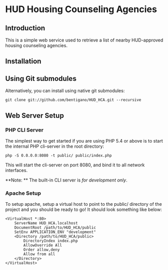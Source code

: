 HUD Housing Counseling Agencies
=======================

Introduction
------------
This is a simple web service used to retrieve a list of
nearby HUD-approved housing counseling agencies.

Installation
------------

Using Git submodules
--------------------
Alternatively, you can install using native git submodules:

    git clone git://github.com/bentigano/HUD_HCA.git --recursive

Web Server Setup
----------------

### PHP CLI Server

The simplest way to get started if you are using PHP 5.4 or above is to start the internal PHP cli-server in the root directory:

    php -S 0.0.0.0:8080 -t public/ public/index.php

This will start the cli-server on port 8080, and bind it to all network
interfaces.

**Note: ** The built-in CLI server is *for development only*.

### Apache Setup

To setup apache, setup a virtual host to point to the public/ directory of the
project and you should be ready to go! It should look something like below:

    <VirtualHost *:80>
        ServerName HUD_HCA.localhost
        DocumentRoot /path/to/HUD_HCA/public
        SetEnv APPLICATION_ENV "development"
        <Directory /path/to/HUD_HCA/public>
            DirectoryIndex index.php
            AllowOverride All
            Order allow,deny
            Allow from all
        </Directory>
    </VirtualHost>
